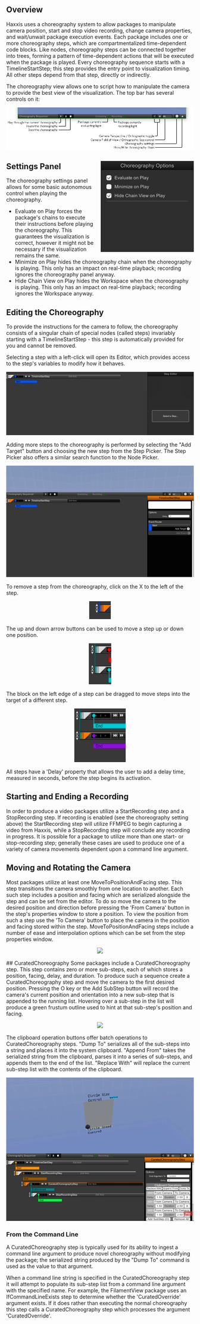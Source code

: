 ## Overview
Haxxis uses a choreography system to allow packages to manipulate camera position, start and stop video recording, change camera properties, and wait/unwait package execution events.  Each package includes one or more choreography steps, which are compartmentalized time-dependent code blocks.  Like nodes, choreography steps can be connected together into trees, forming a pattern of time-dependent actions that will be executed when the package is played.  Every choreography sequence starts with a TimelineStartStep; this step provides the entry point to visualization timing.  All other steps depend from that step, directly or indirectly.

The choreography view allows one to script how to manipulate the camera to provide the best view of the visualization.  The top bar has several controls on it:
   <p style="text-align: center;"> <img src="../WikiImages/choreography/choreography0.png"/> </p>

   <p style="float: right;"> <img src="../WikiImages/choreography/choreography1.png" style="margin-left: 16px" /> </p>

## Settings Panel

The choreography settings panel allows for some basic autonomous control when playing the choreography.

- Evaluate on Play forces the package's chains to execute their instructions before playing the choreography.  This guarantees the visualization is correct, however it might not be necessary if the visualization remains the same.
- Minimize on Play hides the choreography chain when the choreography is playing.  This only has an impact on real-time playback; recording ignores the choreography panel anyway.
- Hide Chain View on Play hides the Workspace when the choreography is playing.  This only has an impact on real-time playback; recording ignores the Workspace anyway.

## Editing the Choreography
To provide the instructions for the camera to follow, the choreography consists of a singular chain of special nodes (called steps) invariably starting with a TimelineStartStep - this step is automatically provided for you and cannot be removed.

Selecting a step with a left-click will open its Editor, which provides access to the step's variables to modify how it behaves.
   <p style="text-align: center;"> <img src="../WikiImages/choreography/choreography2.gif"/> </p>

Adding more steps to the choreography is performed by selecting the "Add Target" button and choosing the new step from the Step Picker.  The Step Picker also offers a similar search function to the Node Picker.
   <p style="text-align: center;"> <img src="../WikiImages/choreography/choreography3.gif"/> </p>

To remove a step from the choreography, click on the X to the left of the step.
   <p style="text-align: center;"> <img src="../WikiImages/choreography/choreography4.gif"/> </p>

The up and down arrow buttons can be used to move a step up or down one position.
   <p style="text-align: center;"> <img src="../WikiImages/choreography/choreography5.gif"/> </p>
The block on the left edge of a step can be dragged to move steps into the target of a different step.
   <p style="text-align: center;"> <img src="../WikiImages/choreography/choreography6.gif"/> </p>

All steps have a 'Delay' property that allows the user to add a delay time, measured in seconds, before the step begins its activation.
## Starting and Ending a Recording
In order to produce a video packages utilize a StartRecording step and a StopRecording step.  If recording is enabled (see the choreography setting above) the StartRecording step will utilize FFMPEG to begin capturing a video from Haxxis, while a StopRecording step will conclude any recording in progress.  It is possible for a package to utilize more than one start- or stop-recording step; generally these cases are used to produce one of a variety of camera movements dependent upon a command line argument.
## Moving and Rotating the Camera
Most packages utilize at least one MoveToPositionAndFacing step.  This step transitions the camera smoothly from one location to another.  Each such step includes a position and facing which are serialized alongside the step and can be set from the editor.  To do so move the camera to the desired position and direction before pressing the 'From Camera' button in the step's properties window to store a position.  To view the position from such a step use the 'To Camera' button to place the camera in the position and facing stored within the step.  MoveToPositionAndFacing steps include a number of ease and interpolation options which can be set from the step properties window.
   <p style="text-align: center;"> <img src="../WikiImages/choreography/choreography7.gif"/> </p>
## CuratedChoreography
Some packages include a CuratedChoreography step.  This step contains zero or more sub-steps, each of which stores a position, facing, delay, and duration.  To produce such a sequence create a CuratedChoreography step and move the camera to the first desired position.  Pressing the O key or the Add SubStep button will record the camera's current position and orientation into a new sub-step that is appended to the running list.  Hovering over a sub-step in the list will produce a green frustum outline used to hint at that sub-step's position and facing.
   <p style="text-align: center;"> <img src="../WikiImages/choreography/choreography8.gif"/> </p>

The clipboard operation buttons offer batch operations to CuratedChoreography steps.  "Dump To" serializes all of the sub-steps into a string and places it into the system clipboard.  "Append From" takes the serialized string from the clipboard, parses it into a series of sub-steps, and appends them to the end of the list.  "Replace With" will replace the current sub-step list with the contents of the clipboard.
   <p style="text-align: center;"> <img src="../WikiImages/choreography/choreography9.gif"/> </p>

### From the Command Line
A CuratedChoreography step is typically used for its ability to ingest a command line argument to produce novel choreography without modifying the package; the serialized string produced by the "Dump To" command is used as the value to that argument.

When a command line string is specified in the CuratedChoreography step it will attempt to populate its sub-step list from a command line argument with the specified name.  For example, the FilamentView package uses an IfCommandLineExists step to determine whether the 'CuratedOverride' argument exists.  If it does rather than executing the normal choreography this step calls a CuratedChoreography step which processes the argument 'CuratedOverride'.
